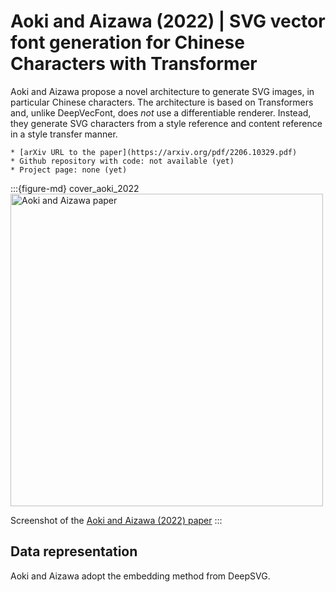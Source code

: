 # Aoki and Aizawa (2022) | SVG vector font generation for Chinese Characters with Transformer

Aoki and Aizawa propose a novel architecture to generate SVG images, in particular Chinese characters. The architecture is based on Transformers and, unlike DeepVecFont, does *not* use a differentiable renderer. Instead, they generate SVG characters from a style reference and content reference in a style transfer manner.


```{admonition} Available resources at a glance
* [arXiv URL to the paper](https://arxiv.org/pdf/2206.10329.pdf)
* Github repository with code: not available (yet)
* Project page: none (yet)
```

:::{figure-md} cover_aoki_2022
<img src="cover_aoki_2022.png" alt="Aoki and Aizawa paper" width="500px">

Screenshot of the [Aoki and Aizawa (2022) paper](https://arxiv.org/pdf/2206.10329.pdf)
:::

## Data representation

Aoki and Aizawa adopt the embedding method from DeepSVG.